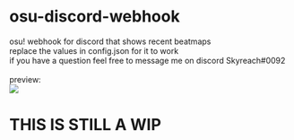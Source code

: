 # osu-discord-webhook

osu! webhook for discord that shows recent beatmaps<br>
replace the values in config.json for it to work <br>
if you have a question feel free to message me on discord Skyreach#0092
<br><br>
preview:<br>
<img src="https://i.imgur.com/TeeK3YQ.png">

# THIS IS STILL A WIP

